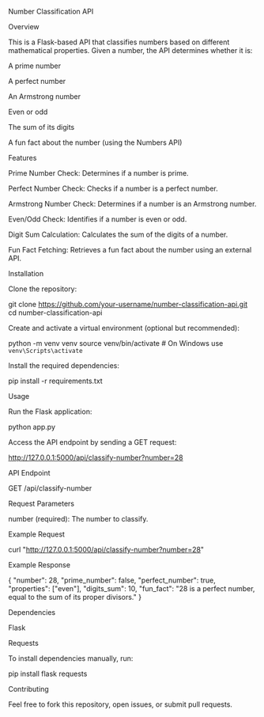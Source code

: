 Number Classification API

Overview

This is a Flask-based API that classifies numbers based on different mathematical properties. Given a number, the API determines whether it is:

A prime number

A perfect number

An Armstrong number

Even or odd

The sum of its digits

A fun fact about the number (using the Numbers API)

Features

Prime Number Check: Determines if a number is prime.

Perfect Number Check: Checks if a number is a perfect number.

Armstrong Number Check: Determines if a number is an Armstrong number.

Even/Odd Check: Identifies if a number is even or odd.

Digit Sum Calculation: Calculates the sum of the digits of a number.

Fun Fact Fetching: Retrieves a fun fact about the number using an external API.

Installation

Clone the repository:

git clone https://github.com/your-username/number-classification-api.git
cd number-classification-api

Create and activate a virtual environment (optional but recommended):

python -m venv venv
source venv/bin/activate  # On Windows use `venv\Scripts\activate`

Install the required dependencies:

pip install -r requirements.txt

Usage

Run the Flask application:

python app.py

Access the API endpoint by sending a GET request:

http://127.0.0.1:5000/api/classify-number?number=28

API Endpoint

GET /api/classify-number

Request Parameters

number (required): The number to classify.

Example Request

curl "http://127.0.0.1:5000/api/classify-number?number=28"

Example Response

{
  "number": 28,
  "prime_number": false,
  "perfect_number": true,
  "properties": ["even"],
  "digits_sum": 10,
  "fun_fact": "28 is a perfect number, equal to the sum of its proper divisors."
}

Dependencies

Flask

Requests

To install dependencies manually, run:

pip install flask requests

Contributing

Feel free to fork this repository, open issues, or submit pull requests.
